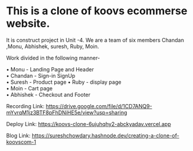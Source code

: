 # This is a clone of koovs ecommerse website. 
It is construct project in Unit -4. 
We are a team of six members Chandan ,Monu, Abhishek, suresh, Ruby, Moin.

Work divided in the following manner-

• Monu - Landing Page and Header  
• Chandan - Sign-in SignUp  
• Suresh - Product page 
• Ruby - display page   
• Moin - Cart page    
• Abhishek - Checkout and Footer    


Recording Link:   https://drive.google.com/file/d/1CD7ANQ9-mYvrqM1jz3BTF8pFhDNiHE5e/view?usp=sharing

Deploy Link: https://koovs-clone-6ujuhqhy2-abckyadav.vercel.app

Blog Link: https://sureshchowdary.hashnode.dev/creating-a-clone-of-koovscom-1


